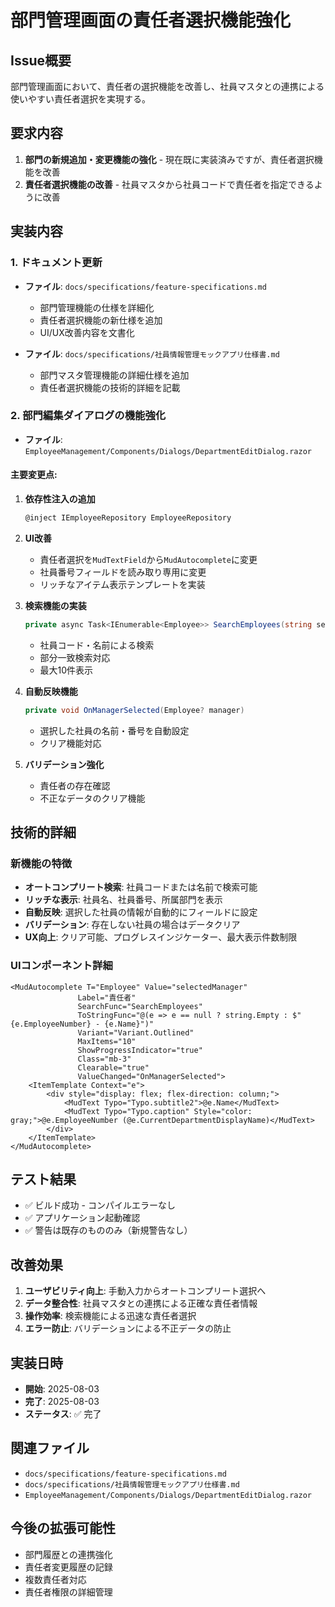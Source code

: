# 部門管理画面の責任者選択機能強化

## Issue概要
部門管理画面において、責任者の選択機能を改善し、社員マスタとの連携による使いやすい責任者選択を実現する。

## 要求内容
1. **部門の新規追加・変更機能の強化** - 現在既に実装済みですが、責任者選択機能を改善
2. **責任者選択機能の改善** - 社員マスタから社員コードで責任者を指定できるように改善

## 実装内容

### 1. ドキュメント更新
- **ファイル**: `docs/specifications/feature-specifications.md`
  - 部門管理機能の仕様を詳細化
  - 責任者選択機能の新仕様を追加
  - UI/UX改善内容を文書化

- **ファイル**: `docs/specifications/社員情報管理モックアプリ仕様書.md`
  - 部門マスタ管理機能の詳細仕様を追加
  - 責任者選択機能の技術的詳細を記載

### 2. 部門編集ダイアログの機能強化
- **ファイル**: `EmployeeManagement/Components/Dialogs/DepartmentEditDialog.razor`

#### 主要変更点:
1. **依存性注入の追加**
   ```csharp
   @inject IEmployeeRepository EmployeeRepository
   ```

2. **UI改善**
   - 責任者選択を`MudTextField`から`MudAutocomplete`に変更
   - 社員番号フィールドを読み取り専用に変更
   - リッチなアイテム表示テンプレートを実装

3. **検索機能の実装**
   ```csharp
   private async Task<IEnumerable<Employee>> SearchEmployees(string searchText, CancellationToken cancellationToken)
   ```
   - 社員コード・名前による検索
   - 部分一致検索対応
   - 最大10件表示

4. **自動反映機能**
   ```csharp
   private void OnManagerSelected(Employee? manager)
   ```
   - 選択した社員の名前・番号を自動設定
   - クリア機能対応

5. **バリデーション強化**
   - 責任者の存在確認
   - 不正なデータのクリア機能

## 技術的詳細

### 新機能の特徴
- **オートコンプリート検索**: 社員コードまたは名前で検索可能
- **リッチな表示**: 社員名、社員番号、所属部門を表示
- **自動反映**: 選択した社員の情報が自動的にフィールドに設定
- **バリデーション**: 存在しない社員の場合はデータクリア
- **UX向上**: クリア可能、プログレスインジケーター、最大表示件数制限

### UIコンポーネント詳細
```razor
<MudAutocomplete T="Employee" Value="selectedManager"
               Label="責任者"
               SearchFunc="SearchEmployees"
               ToStringFunc="@(e => e == null ? string.Empty : $"{e.EmployeeNumber} - {e.Name}")"
               Variant="Variant.Outlined"
               MaxItems="10"
               ShowProgressIndicator="true"
               Class="mb-3"
               Clearable="true"
               ValueChanged="OnManagerSelected">
    <ItemTemplate Context="e">
        <div style="display: flex; flex-direction: column;">
            <MudText Typo="Typo.subtitle2">@e.Name</MudText>
            <MudText Typo="Typo.caption" Style="color: gray;">@e.EmployeeNumber (@e.CurrentDepartmentDisplayName)</MudText>
        </div>
    </ItemTemplate>
</MudAutocomplete>
```

## テスト結果
- ✅ ビルド成功 - コンパイルエラーなし
- ✅ アプリケーション起動確認
- ✅ 警告は既存のもののみ（新規警告なし）

## 改善効果
1. **ユーザビリティ向上**: 手動入力からオートコンプリート選択へ
2. **データ整合性**: 社員マスタとの連携による正確な責任者情報
3. **操作効率**: 検索機能による迅速な責任者選択
4. **エラー防止**: バリデーションによる不正データの防止

## 実装日時
- **開始**: 2025-08-03
- **完了**: 2025-08-03
- **ステータス**: ✅ 完了

## 関連ファイル
- `docs/specifications/feature-specifications.md`
- `docs/specifications/社員情報管理モックアプリ仕様書.md`
- `EmployeeManagement/Components/Dialogs/DepartmentEditDialog.razor`

## 今後の拡張可能性
- 部門履歴との連携強化
- 責任者変更履歴の記録
- 複数責任者対応
- 責任者権限の詳細管理